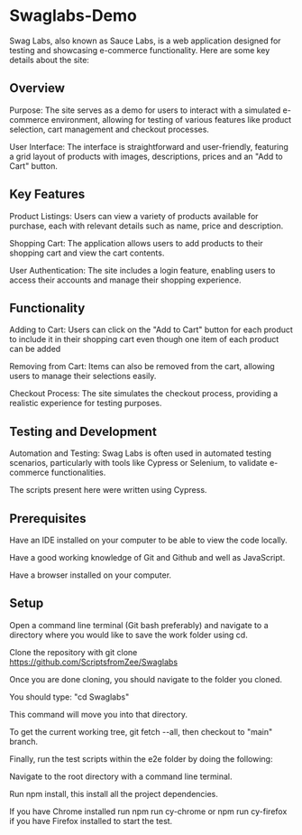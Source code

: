 
# Swaglabs-Demo
Swag Labs, also known as Sauce Labs, is a web application designed for testing and showcasing e-commerce functionality. Here are some key details about the site:

## Overview
Purpose: The site serves as a demo for users to interact with a simulated e-commerce environment, allowing for testing of various features like product selection, cart management and checkout processes.

User Interface: The interface is straightforward and user-friendly, featuring a grid layout of products with images, descriptions, prices and an "Add to Cart" button.

## Key Features
Product Listings: Users can view a variety of products available for purchase, each with relevant details such as name, price and description.

Shopping Cart: The application allows users to add products to their shopping cart and view the cart contents.

User Authentication: The site includes a login feature, enabling users to access their accounts and manage their shopping experience.

## Functionality
Adding to Cart: Users can click on the "Add to Cart" button for each product to include it in their shopping cart even though one item of each product can be added 

Removing from Cart: Items can also be removed from the cart, allowing users to manage their selections easily.

Checkout Process: The site simulates the checkout process, providing a realistic experience for testing purposes.
 
## Testing and Development
Automation and Testing: Swag Labs is often used in automated testing scenarios, particularly with tools like Cypress or Selenium, to validate e-commerce functionalities.

The scripts present here were written using Cypress. 

## Prerequisites
Have an IDE installed on your computer to be able to view the code locally.

Have a good working knowledge of Git and Github and well as JavaScript.

Have a browser installed on your computer.

## Setup
Open a command line terminal (Git bash preferably) and navigate to a directory where you would like to save the work folder using cd.

Clone the repository with git clone https://github.com/ScriptsfromZee/Swaglabs

Once you are done cloning, you should navigate to the folder you cloned.

You should type: "cd Swaglabs"

This command will move you into that directory.

To get the current working tree, git fetch --all, then checkout to "main" branch.

Finally, run the test scripts within the e2e folder by doing the following:

Navigate to the root directory with a command line terminal.

Run npm install, this install all the project dependencies.

If you have Chrome installed run npm run cy-chrome or npm run cy-firefox if you have Firefox installed to start the test.

